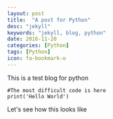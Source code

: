 ```yaml
---
layout: post
title:  "A post for Python"
desc: "jekyll"
keywords: "jekyll, blog, python"
date: 2016-11-20
categories: [Python]
tags: [Python]
icon: fa-bookmark-o
---
```


This is a test blog for python

```
#The most difficult code is here
print('Hello World')
```

Let's see how this looks like